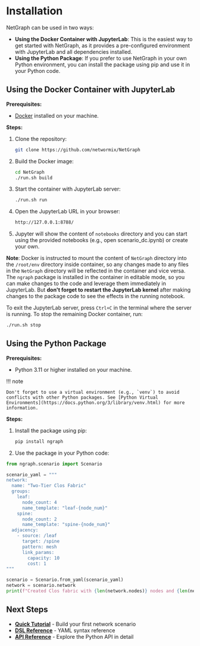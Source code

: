 # Installation

NetGraph can be used in two ways:

- **Using the Docker Container with JupyterLab**: This is the easiest way to get started with NetGraph, as it provides a pre-configured environment with JupyterLab and all dependencies installed.
- **Using the Python Package**: If you prefer to use NetGraph in your own Python environment, you can install the package using pip and use it in your Python code.

## Using the Docker Container with JupyterLab

**Prerequisites:**

- [Docker](https://docs.docker.com/get-docker/) installed on your machine.

**Steps:**

1. Clone the repository:

    ```bash
    git clone https://github.com/networmix/NetGraph
    ```

2. Build the Docker image:

    ```bash
    cd NetGraph
    ./run.sh build
    ```

3. Start the container with JupyterLab server:

    ```bash
    ./run.sh run
    ```

4. Open the JupyterLab URL in your browser:

    ```bash
    http://127.0.0.1:8788/
    ```

5. Jupyter will show the content of `notebooks` directory and you can start using the provided notebooks (e.g., open scenario_dc.ipynb) or create your own.

**Note**: Docker is instructed to mount the content of `NetGraph` directory into the `/root/env` directory inside container, so any changes made to any files in the `NetGraph` directory will be reflected in the container and vice versa. The `ngraph` package is installed in the container in editable mode, so you can make changes to the code and leverage them immediately in JupyterLab. But **don't forget to restart the JupyterLab kernel** after making changes to the package code to see the effects in the running notebook.

To exit the JupyterLab server, press `Ctrl+C` in the terminal where the server is running. To stop the remaining Docker container, run:

```bash
./run.sh stop
```

## Using the Python Package

**Prerequisites:**

- Python 3.11 or higher installed on your machine.

!!! note

    Don't forget to use a virtual environment (e.g., `venv`) to avoid conflicts with other Python packages. See [Python Virtual Environments](https://docs.python.org/3/library/venv.html) for more information.

**Steps:**

1. Install the package using pip:

    ```bash
    pip install ngraph
    ```

2. Use the package in your Python code:

```python
from ngraph.scenario import Scenario

scenario_yaml = """
network:
  name: "Two-Tier Clos Fabric"
  groups:
    leaf:
      node_count: 4
      name_template: "leaf-{node_num}"
    spine:
      node_count: 2
      name_template: "spine-{node_num}"
  adjacency:
    - source: /leaf
      target: /spine
      pattern: mesh
      link_params:
        capacity: 10
        cost: 1
"""

scenario = Scenario.from_yaml(scenario_yaml)
network = scenario.network
print(f"Created Clos fabric with {len(network.nodes)} nodes and {len(network.links)} links")
```

## Next Steps

- **[Quick Tutorial](tutorial.md)** - Build your first network scenario
- **[DSL Reference](../reference/dsl.md)** - YAML syntax reference
- **[API Reference](../reference/api.md)** - Explore the Python API in detail

